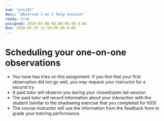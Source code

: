 ```yaml
---
num: "proj01"
desc: "Observed 1-on-1 help session"
ready: true 
assigned: 2020-05-08 08:00:00.00-8:00
due: 2020-05-29 11:59:00.00-8:00
---
```


# Scheduling your one-on-one observations
* You have two tries on this assignment. If you feel that your first observation did not go well, you may request your instructor for a second try
* A paid tutor will observe you during your closed/open lab session
* The paid tutor will record information about your interaction with the student (similar to the shadowing exercise that you completed for h03)
* The course instructor will use the information from the feedback form to grade your tutoring performance.




